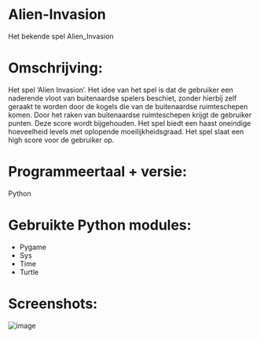 # Alien-Invasion
Het bekende spel Alien_Invasion

# Omschrijving:
Het spel ‘Alien Invasion’. Het idee van het spel is dat de gebruiker een naderende vloot van buitenaardse spelers beschiet, zonder hierbij zelf geraakt te worden door de kogels die van de buitenaardse ruimteschepen komen. Door het raken van buitenaardse ruimteschepen krijgt de gebruiker punten. Deze score wordt bijgehouden. Het spel biedt een haast oneindige hoeveelheid levels met oplopende moeilijkheidsgraad. Het spel slaat een high score voor de gebruiker op.  

# Programmeertaal + versie: 
Python

# Gebruikte Python modules:
- Pygame
- Sys
- Time
- Turtle

# Screenshots:
![image](https://github.com/priksten/Alien-Invasion/assets/85739742/90ebeb0b-c967-43c8-b5ea-c90e28989770)
